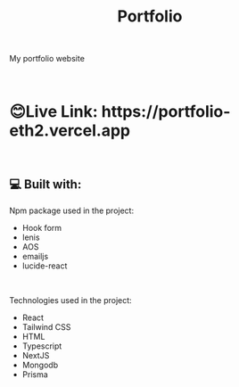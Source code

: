 <h1 align="center" id="title">Portfolio</h1>
<br/>
<p id="description"> My portfolio website</p>

<br/>

<h1>😊Live Link: https://portfolio-eth2.vercel.app</h1>

<br/>

<h2>💻 Built with:</h2>

Npm package used in the project:

- Hook form
- lenis
- AOS
- emailjs
- lucide-react

<br/>

Technologies used in the project:

- React
- Tailwind CSS
- HTML
- Typescript
- NextJS
- Mongodb
- Prisma
